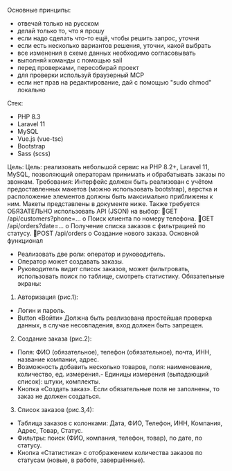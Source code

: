 Основные принципы:
- отвечай только на русском
- делай только то, что я прошу
- если надо сделать что-то ещё, чтобы решить запрос, уточни
- если есть несколько вариантов решения, уточни, какой выбрать
- все изменения в схеме данных необходимо согласовывать
- выполняй команды с помощью sail
- перед проверками, пересобирай проект
- для проверки используй браузерный MCP
- если нет прав на редактирование, дай с помощью "sudo chmod" локально

Стек:
- PHP 8.3
- Laravel 11
- MySQL
- Vue.js (vue-tsc)
- Bootstrap
- Sass (scss)


Цель:
Цель: реализовать небольшой сервис на PHP 8.2+, Laravel 11, MySQL,
позволяющий операторам принимать и обрабатывать заказы по звонкам.
Требования:
Интерфейс должен быть реализован с учётом предоставленных макетов (можно
использовать bootstrap), верстка и расположение элементов должны быть
максимально приближены к ним.
Макеты представлены в документе ниже. Также требуется ОБЯЗАТЕЛЬНО
использовать API (JSON) на выбор:
GET /api/customers?phone=...
o Поиск клиента по номеру телефона.
GET /api/orders?date=...
o Получение списка заказов с фильтрацией по статусу.
POST /api/orders
o Cоздание нового заказа.
Основной функционал
- Реализовать две роли: оператор и руководитель.
- Оператор может создавать заказы.
- Руководитель видит список заказов, может фильтровать, использовать поиск
  по таблице, смотреть статистику.
  Обязательные экраны:
1. Авторизация (рис.1):
- Логин и пароль.
- Button «Войти»
  Должна быть реализована простейшая проверка данных, в случае
  несовпадения, вход должен быть запрещен.
2. Создание заказа (рис.2):
- Поля: ФИО (обязательное), телефон (обязательное), почта, ИНН,
  название компании, адрес.
- Возможность добавить несколько товаров, поля: наименование,
  количество, ед. измерения.- Единицы измерения (выпадающий список): штуки, комплекты.
- Кнопка «Создать заказ».
  Если обязательные поля не заполнены, то заказ не должен создаться.
3. Список заказов (рис.3,4):
- Таблица заказов с колонками: Дата, ФИО, Телефон, ИНН, Компания, Адрес,
  Товар, Статус.
- Фильтры: поиск (ФИО, компания, телефон, товар), по дате, по статусу.
- Кнопка «Статистика» с отображением количества заказов по статусам (новые,
  в работе, завершённые).
